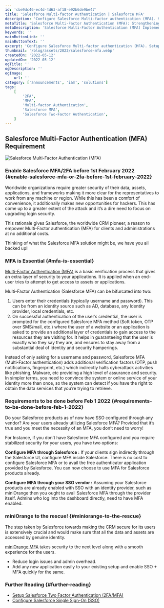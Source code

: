 ```yaml
---
id: 'cbe9dc46-ec4d-4d63-af18-e92b6de9be47'
title: 'Salesforce Multi-factor Authentication | Salesforce MFA'
description: 'Configure Salesforce Multi-factor authentication (MFA). Setup MFA for all your web & SaaS Apps including Salesforce for authorized network users.'
metaTitle: 'Salesforce Multi-Factor Authentication (MFA): Strengthening Your Security'
metaDescription: 'Salesforce Multi-Factor Authentication (MFA) Implementation: Secure Your Network Users and Web Apps.'
keywords: ''
mainButtonLink: ''
mainButtonText: ''
excerpt: 'Configure Salesforce Multi-factor authentication (MFA). Setup MFA for all your web & SaaS Apps including Salesforce for authorized network users.'
thumbnail: '/blog/assets/2023/salesforce-mfa.webp'
createdOn: '2022-05-12'
updatedOn: '2022-05-12'
ogTitle: ''
ogDescription: ''
ogImage:
    url: ''
category: ['announcements', 'iam', 'solutions']
tags:
    [
        '2FA',
        'MFA',
        'Multi-factor Authentication',
        'Salesforce MFA',
        'Salesforce Two-Factor Authentication',
    ]
---
```


## Salesforce Multi-Factor Authentication (MFA) Requirement

![Salesforce Multi-Factor Authentication (MFA)](/blog/assets/2023/salesforce-mfa.webp)

### Enable Salesforce MFA/2FA before 1st February 2022 {#enable-salesforce-mfa-or-2fa-before-1st-february-2022}

Worldwide organizations require greater security of their data, assets, applications, and frameworks making it more clear for the representatives to work from any machine or region. While this has been a comfort of convenience, it additionally makes new opportunities for hackers. This has come up to a greater extent of the attack and it’s a dire need to focus on upgrading login security.

This rationale gives Salesforce, the worldwide CRM pioneer, a reason to empower Multi-Factor authentication (MFA) for clients and administrations at no additional costs.

Thinking of what the Salesforce MFA solution might be, we have you all backed up!

### MFA is Essential {#mfa-is-essential}

[Multi-Factor Authentication (MFA)](https://blog.miniorange.com/what-is-multi-factor-authentication-mfa) is a basic verification process that gives an extra layer of security to your applications. It is applied when an end-user tries to attempt to get access to assets or applications.

Multi-Factor Authentication (Salesforce MFA) can be bifurcated into two:

1. Users enter their credentials (typically username and password). This can be from an identity source such as AD, database, any Identity provider, local credentials, etc.
2. On successful authentication of the user’s credential, the user is prompted for the configured Salesforce MFA method (Soft token, OTP over SMS/mail, etc.) where the user of a website or an application is asked to provide an additional layer of credentials to gain access to the resources they are visiting for. It helps in guaranteeing that the user is exactly who they say they are, and ensures to stay away from a substantial deal of identity and security hamperings.

Instead of only asking for a username and password, Salesforce MFA (Multi-Factor authentication) adds additional verification factors (OTP, push notifications, fingerprint, etc.) which indirectly halts cyberattack activities like phishing, Malware, etc providing a high level of assurance and security. In simpler terms, you need to convince the system or online service of your identity more than once, so the system can detect if you have the right to obtain the data services that you’re trying to retrieve.

### Requirements to be done before Feb 1 2022 {#requirements-to-be-done-before-feb-1-2022}

Do your Salesforce products as of now have SSO configured through any vendor? Are your users already utilizing Salesforce MFA? Provided that it’s true and you meet the necessity of an MFA, you don’t need to worry!

For Instance, if you don’t have Salesforce MFA configured and you require stabilized security for your users, you have two options:

**Configure MFA through Salesforce :** If your clients sign indirectly through the Salesforce UI, configure MFA inside Salesforce. There is no cost to configure Salesforce MFA or to avail the free authenticator application provided by Salesforce. You can now choose to use MFA for Salesforce products already.

**Configure MFA through your SSO vendor :** Assuming your Salesforce products are already enabled with SSO with an identity provider, such as miniOrange then you ought to avail Salesforce MFA through the provider itself. Admins who log into the dashboard directly, need to have MFA enabled.

### miniOrange to the rescue! {#miniorange-to-the-rescue}

The step taken by Salesforce towards making the CRM secure for its users is extensively crucial and would make sure that all the data and assets are accessed by genuine identity.

[miniOrange MFA](<https://www.miniorange.com/two-factor-authentication-(2fa)>) takes security to the next level along with a smooth experience for the users.

-   Reduce login issues and admin overhead.
-   Add any new application easily to your existing setup and enable SSO + MFA quickly for the same.

### Further Reading {#further-reading}

-   [Setup Salesforce Two Factor Authentication (2FA/MFA)](https://www.miniorange.com/salesforce-2fa-mfa-two-factor-authentication-setup)
-   [Configure Salesforce Single Sign-On (SSO)](<https://www.miniorange.com/salesforce-single-sign-on-(sso)>)
